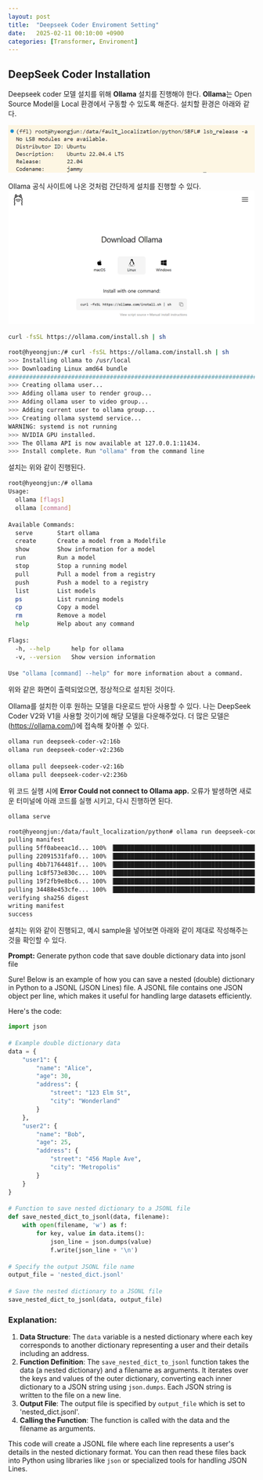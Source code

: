 ```yaml
---
layout: post
title:  "Deepseek Coder Enviroment Setting"
date:   2025-02-11 00:10:00 +0900
categories: [Transformer, Enviroment]   
---
```

## DeepSeek Coder Installation

Deepseek coder 모델 설치를 위해 **Ollama** 설치를 진행해야 한다.
**Ollama**는 Open Source Model을 Local 환경에서 구동할 수 있도록 해준다. 설치할 환경은 아래와 같다.

![Enviroment](/assets/img/Enviroment/DeepSeekCoder/image.png)

Ollama 공식 사이트에 나온 것처럼 간단하게 설치를 진행할 수 있다.
![Install](/assets/img/Enviroment/DeepSeekCoder/2.png)

```bash
curl -fsSL https://ollama.com/install.sh | sh
```
```bash
root@hyeongjun:/# curl -fsSL https://ollama.com/install.sh | sh
>>> Installing ollama to /usr/local
>>> Downloading Linux amd64 bundle
######################################################################## 100.0%
>>> Creating ollama user...
>>> Adding ollama user to render group...
>>> Adding ollama user to video group...
>>> Adding current user to ollama group...
>>> Creating ollama systemd service...
WARNING: systemd is not running
>>> NVIDIA GPU installed.
>>> The Ollama API is now available at 127.0.0.1:11434.
>>> Install complete. Run "ollama" from the command line
```
설치는 위와 같이 진행된다.

```bash
root@hyeongjun:/# ollama
Usage:
  ollama [flags]
  ollama [command]

Available Commands:
  serve       Start ollama
  create      Create a model from a Modelfile
  show        Show information for a model
  run         Run a model
  stop        Stop a running model
  pull        Pull a model from a registry
  push        Push a model to a registry
  list        List models
  ps          List running models
  cp          Copy a model
  rm          Remove a model
  help        Help about any command

Flags:
  -h, --help      help for ollama
  -v, --version   Show version information

Use "ollama [command] --help" for more information about a command.
```
위와 같은 화면이 출력되었으면, 정상적으로 설치된 것이다.

Ollama를 설치한 이후 원하는 모델을 다운로드 받아 사용할 수 있다. 나는 DeepSeek Coder V2와 V1을 사용할 것이기에 해당 모델을 다운해주었다.
더 많은 모델은 (https://ollama.com/)에 접속해 찾아볼 수 있다.

```bash
ollama run deepseek-coder-v2:16b
ollama run deepseek-coder-v2:236b

ollama pull deepseek-coder-v2:16b
ollama pull deepseek-coder-v2:236b
```

위 코드 실행 시에 **Error Could not connect to Ollama app.** 오류가 발생하면 새로운 터미널에 아래 코드를 실행 시키고, 다시 진행하면 된다.
```bash
ollama serve
```

```bash
root@hyeongjun:/data/fault_localization/python# ollama run deepseek-coder-v2:16b
pulling manifest 
pulling 5ff0abeeac1d... 100% ▕███████████████████████████████████████████████████████████ ▏ 8.9 GB/8.9 GB  114 MB/s      0s
pulling 22091531faf0... 100% ▕████████████████████████████████████████████████████████████▏  705 B                         
pulling 4bb71764481f... 100% ▕████████████████████████████████████████████████████████████▏  13 KB                         
pulling 1c8f573e830c... 100% ▕████████████████████████████████████████████████████████████▏ 1.1 KB                         
pulling 19f2fb9e8bc6... 100% ▕████████████████████████████████████████████████████████████▏   32 B                         
pulling 34488e453cfe... 100% ▕████████████████████████████████████████████████████████████▏  568 B                         
verifying sha256 digest 
writing manifest 
success 
```
설치는 위와 같이 진행되고, 예시 sample을 넣어보면 아래와 같이 제대로 작성해주는 것을 확인할 수 있다.

**Prompt:** Generate python code that save double dictionary data into jsonl file

 Sure! Below is an example of how you can save a nested (double) dictionary in Python to a JSONL (JSON Lines) file. A 
JSONL file contains one JSON object per line, which makes it useful for handling large datasets efficiently.

Here's the code:

```python
import json

# Example double dictionary data
data = {
    "user1": {
        "name": "Alice",
        "age": 30,
        "address": {
            "street": "123 Elm St",
            "city": "Wonderland"
        }
    },
    "user2": {
        "name": "Bob",
        "age": 25,
        "address": {
            "street": "456 Maple Ave",
            "city": "Metropolis"
        }
    }
}

# Function to save nested dictionary to a JSONL file
def save_nested_dict_to_jsonl(data, filename):
    with open(filename, 'w') as f:
        for key, value in data.items():
            json_line = json.dumps(value)
            f.write(json_line + '\n')

# Specify the output JSONL file name
output_file = 'nested_dict.jsonl'

# Save the nested dictionary to a JSONL file
save_nested_dict_to_jsonl(data, output_file)
```

### Explanation:
1. **Data Structure**: The `data` variable is a nested dictionary where each key corresponds to another dictionary 
representing a user and their details including an address.
2. **Function Definition**: The `save_nested_dict_to_jsonl` function takes the data (a nested dictionary) and a 
filename as arguments. It iterates over the keys and values of the outer dictionary, converting each inner dictionary 
to a JSON string using `json.dumps`. Each JSON string is written to the file on a new line.
3. **Output File**: The output file is specified by `output_file` which is set to 'nested_dict.jsonl'.
4. **Calling the Function**: The function is called with the data and the filename as arguments.

This code will create a JSONL file where each line represents a user's details in the nested dictionary format. You 
can then read these files back into Python using libraries like `json` or specialized tools for handling JSON Lines.

